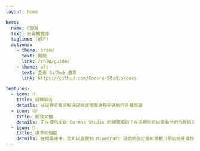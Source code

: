 ```yaml
---
layout: home

hero:
  name: CSKB
  text: 日冕知識庫
  tagline: (WIP)
  actions:
    - theme: brand
      text: 開始
      link: /zhTW/guide/
    - theme: alt
      text: 查看 Github 倉庫
      link: https://github.com/Corona-Studio/docs

features:
  - icon: ⁉️
    title: 疑難解答
    details: 在這裡查看並解決遊玩或開發過程中遇到的各種問題
  - icon: 🐱
    title: 開發文檔
    details: 正在使用來自 Corona Studio 的開源項目？在這裡你可以查看他們的技術文檔。
  - icon: 🧩
    title: 標準和規範
    details: 在知識庫中，您可以查閱到 MineCraft 遊戲的部分技術規範（例如皮膚或材質）。
---
```

